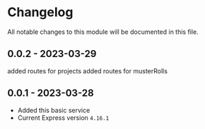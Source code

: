 # Changelog
All notable changes to this module will be documented in this file.



## 0.0.2 - 2023-03-29
added routes for projects
added routes for musterRolls

## 0.0.1 - 2023-03-28
- Added this basic service 
- Current Express version `4.16.1`
